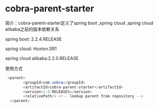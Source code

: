 # cobra-parent-starter





简介：cobra-parent-starter定义了spring boot ,spring cloud ,spring cloud alibaba之前的版本依赖关系

spring boot: 2.2.4.RELEASE

spring cloud: Hoxton.SR1

spring cloud alibaba:2.2.0.RELEASE



使用方式

```java
 <parent>
        <groupId>com.cobra</groupId>
        <artifactId>cobra-parent-starter</artifactId>
        <version>1.0-RELEASES</version>
        <relativePath/> <!-- lookup parent from repository -->
  </parent>
```

